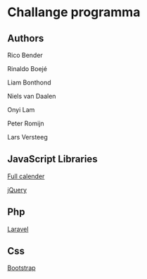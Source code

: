 # Challange programma

## Authors
Rico Bender

Rinaldo Boejé

Liam Bonthond

Niels van Daalen

Onyi Lam

Peter Romijn

Lars Versteeg



## JavaScript Libraries
<a href="https://fullcalendar.io/">Full calender</a>

<a href="https://jquery.com/">jQuery</a>

## Php
<a href="https://laravel.com/">Laravel</a>

## Css
<a href="https://getbootstrap.com/">Bootstrap</a>
